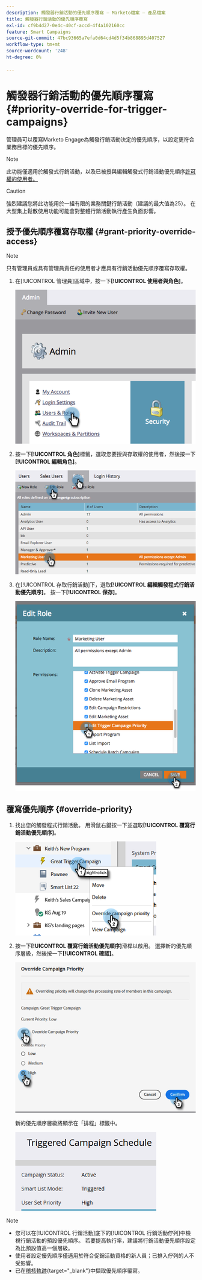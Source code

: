 ```yaml
---
description: 觸發器行銷活動的優先順序覆寫 — Marketo檔案 — 產品檔案
title: 觸發器行銷活動的優先順序覆寫
exl-id: cf9b4d27-0e4c-40cf-accd-4f4a102160cc
feature: Smart Campaigns
source-git-commit: 47bc93665a7efa0d64cd4d5f34b868895d407527
workflow-type: tm+mt
source-wordcount: '248'
ht-degree: 0%

---
```


# 觸發器行銷活動的優先順序覆寫 {#priority-override-for-trigger-campaigns}

管理員可以覆寫Marketo Engage為觸發行銷活動決定的優先順序，以設定更符合業務目標的優先順序。

>[!NOTE]
>
>此功能僅適用於觸發式行銷活動，以及已被授與編輯觸發式行銷活動優先順序[許可權的使用者。](#grant-priority-override-access)

>[!CAUTION]
>
>強烈建議您將此功能用於一組有限的業務關鍵行銷活動（建議的最大值為25）。 在大型集上鬆散使用功能可能會對整體行銷活動執行產生負面影響。

## 授予優先順序覆寫存取權 {#grant-priority-override-access}

>[!NOTE]
>
>只有管理員或具有管理員責任的使用者才應具有行銷活動優先順序覆寫存取權。

1. 在[!UICONTROL 管理員]區域中，按一下&#x200B;**[!UICONTROL 使用者與角色]**。

   ![](assets/priority-override-for-trigger-campaigns-1.png)

1. 按一下&#x200B;**[!UICONTROL 角色]**&#x200B;標籤，選取您要授與存取權的使用者，然後按一下&#x200B;**[!UICONTROL 編輯角色]**。

   ![](assets/priority-override-for-trigger-campaigns-2.png)

1. 在[!UICONTROL 存取行銷活動]下，選取&#x200B;**[!UICONTROL 編輯觸發程式行銷活動優先順序]**。 按一下&#x200B;**[!UICONTROL 保存]**。

   ![](assets/priority-override-for-trigger-campaigns-3.png)

## 覆寫優先順序 {#override-priority}

1. 找出您的觸發程式行銷活動。 用滑鼠右鍵按一下並選取&#x200B;**[!UICONTROL 覆寫行銷活動優先順序]**。

   ![](assets/priority-override-for-trigger-campaigns-4.png)

1. 按一下&#x200B;**[!UICONTROL 覆寫行銷活動優先順序]**&#x200B;滑桿以啟用。 選擇新的優先順序層級，然後按一下&#x200B;**[!UICONTROL 確認]**。

   ![](assets/priority-override-for-trigger-campaigns-5.png)

   新的優先順序層級將顯示在「排程」標籤中。

   ![](assets/priority-override-for-trigger-campaigns-6.png)

>[!NOTE]
>
>* 您可以在[!UICONTROL 行銷活動]底下的[!UICONTROL 行銷活動佇列]中檢視行銷活動的預設優先順序。 若要提高執行率，建議將行銷活動優先順序設定為比預設值高一個層級。
>* 使用者設定優先順序僅適用於符合促銷活動資格的新人員；已排入佇列的人不受影響。
>* 已在[稽核軌跡](/help/marketo/product-docs/administration/audit-trail/audit-trail-overview.md){target="_blank"}中擷取優先順序覆寫。
